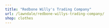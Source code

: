 ```yaml
---
title: "Redbone Willy's Trading Company"
url: /lawndale/redbone-willys-trading-company/
shop: clothes
---
```

